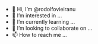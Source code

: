 - 👋 Hi, I’m @rodolfovieiranu
- 👀 I’m interested in ...
- 🌱 I’m currently learning ...
- 💞️ I’m looking to collaborate on ...
- 📫 How to reach me ...

<!---
rodolfovieiranu/rodolfovieiranu is a ✨ special ✨ repository because its `README.md` (this file) appears on your GitHub profile.
You can click the Preview link to take a look at your changes.
--->

